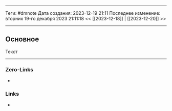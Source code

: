___
Теги: #dmnote 
Дата создания: 2023-12-19 21:11 
Последнее изменение: вторник 19-го декабря 2023 21:11:18
<< [[2023-12-18]] | [[2023-12-20]] >> 
___
## Основное

Текст

___
### Zero-Links
- 

### Links
- 

